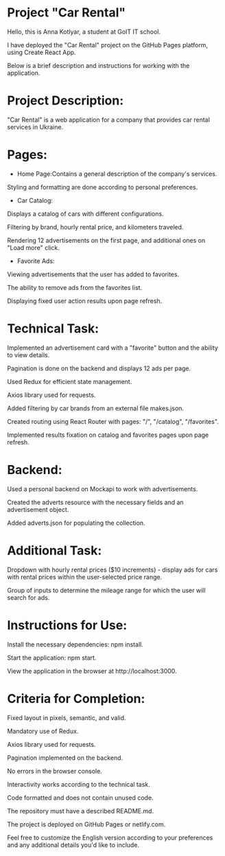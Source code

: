 # Project "Car Rental"

Hello, this is Anna Kotlyar, a student at GoIT IT school. 

I have deployed the "Car Rental" project on the GitHub Pages platform, using Create React App.

Below is a brief description and instructions for working with the application.


# Project Description:

"Car Rental" is a web application for a company that provides car rental services in Ukraine.


# Pages:

- Home Page:Contains a general description of the company's services.

Styling and formatting are done according to personal preferences.


- Car Catalog:

Displays a catalog of cars with different configurations.

Filtering by brand, hourly rental price, and kilometers traveled.

Rendering 12 advertisements on the first page, and additional ones on "Load more" click.


- Favorite Ads:

Viewing advertisements that the user has added to favorites.

The ability to remove ads from the favorites list.

Displaying fixed user action results upon page refresh.


# Technical Task:

Implemented an advertisement card with a "favorite" button and the ability to view details.

Pagination is done on the backend and displays 12 ads per page.

Used Redux for efficient state management.

Axios library used for requests.

Added filtering by car brands from an external file makes.json.

Created routing using React Router with pages: "/", "/catalog", "/favorites".

Implemented results fixation on catalog and favorites pages upon page refresh.


# Backend:

Used a personal backend on Mockapi to work with advertisements.

Created the adverts resource with the necessary fields and an advertisement object.

Added adverts.json for populating the collection.


# Additional Task:

Dropdown with hourly rental prices ($10 increments) - display ads for cars with rental prices within the user-selected price range.

Group of inputs to determine the mileage range for which the user will search for ads.


# Instructions for Use:

Install the necessary dependencies: npm install.

Start the application: npm start.

View the application in the browser at http://localhost:3000.


# Criteria for Completion:

Fixed layout in pixels, semantic, and valid.

Mandatory use of Redux.

Axios library used for requests.

Pagination implemented on the backend.

No errors in the browser console.

Interactivity works according to the technical task.

Code formatted and does not contain unused code.

The repository must have a described README.md.

The project is deployed on GitHub Pages or netlify.com.

Feel free to customize the English version according to your preferences and any additional details you'd like to include.
